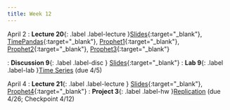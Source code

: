 ```yaml
---
title: Week 12
---
```


April 2
: **Lecture 20**{: .label .label-lecture }[Slides](https://docs.google.com/presentation/d/1LRftfur4OPsmkMMwmLX516PBDh4IpoxVfaf7FpanROU/edit?usp=sharing){:target="_blank"},  [TimePandas](https://data100.datahub.berkeley.edu/hub/user-redirect/git-pull?repo=https%3A%2F%2Fgithub.com%2FUCB-Econ-148%2Fecon148-sp24&branch=main&urlpath=lab%2Ftree%2Fecon148-sp24%2Flec%2FLec11.1%2FTimeSeries-Pandas.ipynb){:target="_blank"}, [Prophet1](https://data100.datahub.berkeley.edu/hub/user-redirect/git-pull?repo=https%3A%2F%2Fgithub.com%2FUCB-Econ-148%2Fecon148-sp24&branch=main&urlpath=lab%2Ftree%2Fecon148-sp24%2Flec%2FLec11.1%2FProphetDemo1.ipynb){:target="_blank"}, [Prophet2](https://data100.datahub.berkeley.edu/hub/user-redirect/git-pull?repo=https%3A%2F%2Fgithub.com%2FUCB-Econ-148%2Fecon148-sp24&branch=main&urlpath=lab%2Ftree%2Fecon148-sp24%2Flec%2FLec11.1%2FProphetDemo2.ipynb){:target="_blank"}, [Prophet3](https://data100.datahub.berkeley.edu/hub/user-redirect/git-pull?repo=https%3A%2F%2Fgithub.com%2FUCB-Econ-148%2Fecon148-sp24&branch=main&urlpath=lab%2Ftree%2Fecon148-sp24%2Flec%2FLec11.1%2FProphet-pageviews.ipynb){:target="_blank"}




: **Discussion 9**{: .label .label-disc } [Slides](https://docs.google.com/presentation/d/1-OlzSqkyw3-Bm27M-aZe1tgxpF1w4rV2hDO0F77Axn0/edit?usp=sharing){:target="_blank"}
: **Lab 9**{: .label .label-lab }[Time Series](https://data100.datahub.berkeley.edu/hub/user-redirect/git-pull?repo=https%3A%2F%2Fgithub.com%2FUCB-Econ-148%2Fecon148-sp24&branch=main&urlpath=lab%2Ftree%2Fecon148-sp24%2Flab%2Flab09%2Flab09.ipynb) (due 4/5)


April 4
: **Lecture 21**{: .label .label-lecture }
[Slides](https://docs.google.com/presentation/d/1jETeQn5boAMb4uJWL4j5fLBPFs0wgCmwHbitor2SQWw/edit?usp=sharing ){:target="_blank"},  [Prophet4]( https://data100.datahub.berkeley.edu/hub/user-redirect/git-pull?repo=https%3A%2F%2Fgithub.com%2FUCB-Econ-148%2Fecon148-sp24&branch=main&urlpath=lab%2Ftree%2Fecon148-sp24%2Flec%2FLec11.2%2FProphetDemo3.ipynb){:target="_blank"}
: **Project 3**{: .label .label-hw }[Replication](https://www.econ148.org/sp24/proj3/) (due 4/26; Checkpoint 4/12)
